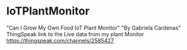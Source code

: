 # IoTPlantMonitor
"Can I Grow My Own Food IoT Plant Monitor"
"By Gabriela Cardenas"
ThingSpeak link to the Live data from my plant Monitor
https://thingspeak.com/channels/2585427
